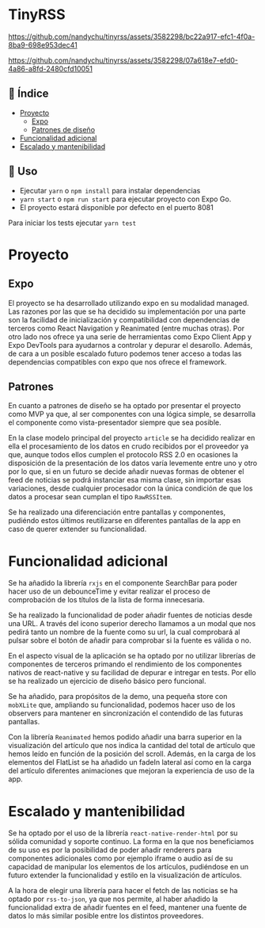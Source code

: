 # TinyRSS





https://github.com/nandychu/tinyrss/assets/3582298/bc22a917-efc1-4f0a-8ba9-698e953dec41


https://github.com/nandychu/tinyrss/assets/3582298/07a618e7-efd0-4a86-a8fd-2480cfd10051



## 📝 Índice

- [Proyecto](#Proyecto)
  - [Expo](#Expo)
  - [Patrones de diseño](#Patrones)
- [Funcionalidad adicional](#Funcionalidad-adicional)
- [Escalado y mantenibilidad](#Escalado-mantenibilidad)

## 🚀 Uso

- Ejecutar `yarn` o `npm install` para instalar dependencias
- `yarn start` o `npm run start` para ejecutar proyecto con Expo Go.
- El proyecto estará disponible por defecto en el puerto 8081

Para iniciar los tests ejecutar `yarn test`

# Proyecto

## Expo

El proyecto se ha desarrollado utilizando expo en su modalidad managed. Las razones por las que se ha decidido su implementación por una parte son la facilidad de inicialización y compatibilidad con dependencias de terceros como React Navigation y Reanimated (entre muchas otras). Por otro lado nos ofrece ya una serie de herramientas como Expo Client App y Expo DevTools para ayudarnos a controlar y depurar el desarollo.
Además, de cara a un posible escalado futuro podemos tener acceso a todas las dependencias compatibles con expo que nos ofrece el framework.

## Patrones
En cuanto a patrones de diseño se ha optado por presentar el proyecto como MVP ya que, al ser componentes con una lógica simple, se desarrolla el componente como vista-presentador siempre que sea posible.

En la clase modelo principal del proyecto `article` se ha decidido realizar en ella el procesamiento de los datos en crudo recibidos por el proveedor ya que, aunque todos ellos cumplen el protocolo RSS 2.0 en ocasiones la disposición de la presentación de los datos varía levemente entre uno y otro por lo que, si en un futuro se decide añadir nuevas formas de obtener el feed de noticias se podrá instanciar esa misma clase, sin importar esas variaciones, desde cualquier procesador con la única condición de que los datos a procesar sean cumplan el tipo `RawRSSItem`.

Se ha realizado una diferenciación entre pantallas y componentes, pudiéndo estos últimos reutilizarse en diferentes pantallas de la app en caso de querer extender su funcionalidad.


# Funcionalidad adicional

Se ha añadido la librería `rxjs` en el componente SearchBar para poder hacer uso de un debounceTime y evitar realizar el proceso de comprobación de los títulos de la lista de forma innecesaria.

Se ha realizado la funcionalidad de poder añadir fuentes de noticias desde una URL. A través del icono superior derecho llamamos a un modal que nos pedirá tanto un nombre de la fuente como su url, la cual comprobará al pulsar sobre el botón de añadir para comprobar si la fuente es válida o no.

En el aspecto visual de la aplicación se ha optado por no utilizar librerías de componentes de terceros primando el rendimiento de los componentes nativos de react-native y su facilidad de depurar e intregar en tests. Por ello se ha realizado un ejercicio de diseño básico pero funcional.

Se ha añadido, para propósitos de la demo, una pequeña store con `mobXLite` que, ampliando su funcionalidad, podemos hacer uso de los observers para mantener en sincronización el contendido de las futuras pantallas.

Con la librería `Reanimated` hemos podido añadir una barra superior en la visualización del artículo que nos indica la cantidad del total de artículo que hemos leído en función de la posición del scroll. Además, en la carga de los elementos del FlatList se ha añadido un fadeIn lateral así como en la carga del artículo diferentes animaciones que mejoran la experiencia de uso de la app.

# Escalado y mantenibilidad
Se ha optado por el uso de la librería `react-native-render-html` por su sólida comunidad y soporte continuo. La forma en la que nos beneficiamos de su uso es por la posibilidad de poder añadir renderers para componentes adicionales como por ejemplo iframe o audio así de su capacidad de manipular los elementos de los artículos, pudiéndose en un futuro extender la funcionalidad y estilo en la visualización de artículos.


A la hora de elegir una librería para hacer el fetch de las noticias se ha optado por `rss-to-json`, ya que nos permite, al haber añadido la funcionalidad extra de añadir fuentes en el feed, mantener una fuente de datos lo más similar posible entre los distintos proveedores.
